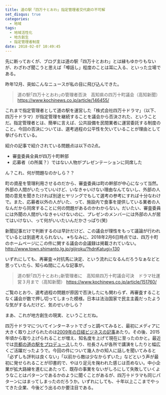 ```yaml
---
title: 道の駅「四万十とおわ」指定管理者交代劇の不可解
set_disqus: true
categories:
  - 地域
tags:
  - 地域活性化
  - 地方創生
  - 指定管理者制度
date: 2018-02-07 10:49:45
---
```

先に断っておくが、ブログ主は道の駅「四万十とおわ」とは縁もゆかりもないが、わざわざ聞こうと思えば「噂話し」程度のことは耳に入る、といった立場である。

昨年12月、突如こんなニュースが私の目に飛び込んできた。

> 道の駅｢四万十とおわ｣の管理者否決　高知県の四万十町議会（高知新聞）
> <https://www.kochinews.co.jp/article/146455/>

これまで指定管理者として道の駅を運営した「株式会社四万十ドラマ」（以下、四万十ドラマ）が指定管理を継続することを議会から否決された、ということだ。指定管理者とは、簡単に言えば、公共設備を民間業者に運営委託する制度のこと。今回の否決については、選考過程の公平性を欠いていることが理由として挙げられている。

紹介の記事で紹介されている問題点は以下の2点。
- 審査委員全員が四万十町幹部
- 応募者（の所属？）ではない人物がプレゼンテーションに同席した

ん？これ、何が問題なのかしら？？

町の資産を管理利用させるのだから、審査委員は町の幹部が中心になって当然。外部の人間がいたっていいけど、いなきゃいけない理由なんてないし、外部の人間の意見を聞きたければ別途ヒヤリングでもして選考の参考にすれば十分なわけで。また、応募者以外の人がいた、って、施設内で食事を提供している業者の人なんだから同席することに何の問題があるのかわからない。だいたい、審査委員には外聞の人間がいなきゃいけないのに、プレゼンのメンバーには外部の人が居てはいけない、って何がいいたいんだかさっぱり(笑)

新聞記事だけで判断するのは早計だけど、この議会が理性をもって議論が行われているとは到底考えられない。
※ちなみに、2018年2月6日時点では、四万十町のホームページにこの件に関する議会の会議録は掲載されていない。<http://www.town.shimanto.lg.jp/gijiroku/?hdnKatugi=130>

いずれにしても、再審査→対抗馬に決定、という流れになるんだろうなぁなどと思っていたら、知らぬ間にこんな記事が。

> 道の駅｢四万十とおわ｣新管理者に　高知県四万十町議会可決　ドラマ社運営３月まで（高知新聞）
> <https://www.kochinews.co.jp/article/151760/>

ご覧のとおり、選考過程の問題が原因で否決したにも関わらず、再審査することなく議会が数で押し切ってしまった模様。日本は法治国家で民主主義だったような気がするんだけど、気のせいかしら？

まあ、これが地方創生の現実、ということだね。

四万十ドラマについてインターネットでざっと調べてみると、最初にメディアに大きく取り上げられたのは[2009年の日経ビジネスの記事](http://business.nikkeibp.co.jp/article/topics/20091125/210559/)あたり。その後、2015年頃から取り上げられることが増え、知名度を上げて現在に至ったのかと。最近では[京都の道の駅をプロデュース](https://michinoeki.kyoto.jp/4738.html)したり、社長さんが各所で講演をしたりと幅広くご活躍だったようで。今回の件について幾人かの知人に話しを聞いてみると「必ずしも評判は良くない」「以前から敵は少なからずいた」などという声が最初に発せられることが印書的で、やはり足元を掬われた感じは否めない。中小企業が拡大路線を進むにあたって、既存の事業をないがしろにして失敗していくようなことはパターンであるかのように聞くことがあるが、四万十ドラマも同じパターンにはまってしまったのだろうか。いずれにしても、十年以上ここまでやってきた企業、今後どう出るのか要注目である。